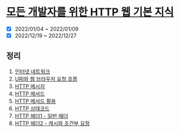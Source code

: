 # [모든 개발자를 위한 HTTP 웹 기본 지식](https://www.inflearn.com/course/http-%EC%9B%B9-%EB%84%A4%ED%8A%B8%EC%9B%8C%ED%81%AC/dashboard)

- [x] 2022/01/04 ~ 2022/01/09
- [x] 2022/12/19 ~ 2022/12/27

## 정리

1. [인터넷 네트워크](chapter01.md)
2. [URI와 웹 브라우저 요청 흐름](chapter02.md)
3. [HTTP 메시지](chapter03.md)
4. [HTTP 메서드](chapter04.md)
5. [HTTP 메서드 활용](chapter05.md)
6. [HTTP 상태코드](chapter06.md)
7. [HTTP 헤더1 - 일반 헤더](chapter07.md)
8. [HTTP 헤더2 - 캐시와 조건부 요청](chapter08.md)
